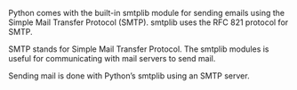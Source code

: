 Python comes with the built-in smtplib module for sending emails using the Simple Mail Transfer Protocol (SMTP). smtplib uses the RFC 821 protocol for SMTP.

SMTP stands for Simple Mail Transfer Protocol. The smtplib modules is useful for communicating with mail servers to send mail.

Sending mail is done with Python’s smtplib using an SMTP server.

